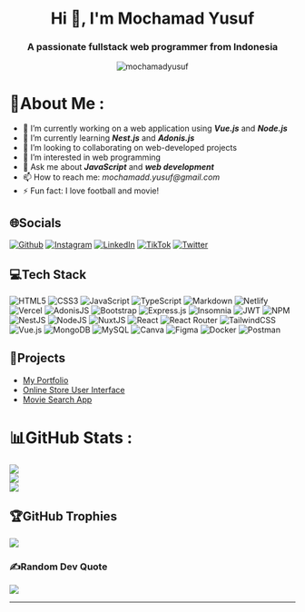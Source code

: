 # <h1 align="center">Hi 👋, I'm Mochamad Yusuf</h1>
### <h3 align="center">A passionate fullstack web programmer from Indonesia</h3>

<p align="center"> <img src="https://komarev.com/ghpvc/?username=mochamadyusuf&label=Profile%20views&color=0e75b6&style=flat" alt="mochamadyusuf" /> </p>

# 💫About Me :
- 🔭 I’m currently working on a web application using **_Vue.js_** and **_Node.js_**
- 🌱 I’m currently learning **_Nest.js_** and **_Adonis.js_**
- 👯 I’m looking to collaborating on web-developed projects
- 👀 I’m interested in web programming
- 💬 Ask me about **_JavaScript_** and **_web development_**
- 📫 How to reach me: _mochamadd.yusuf@gmail.com_
- ⚡ Fun fact: I love football and movie!

## 🌐Socials
[![Github](https://img.shields.io/badge/Github-%23000000.svg?logo=Github&logoColor=white)](https://github.com/mochamadyusuf?target=blank) [![Instagram](https://img.shields.io/badge/Instagram-%23E4405F.svg?logo=Instagram&logoColor=white)](https://instagram.com/mchdysf?target=blank) [![LinkedIn](https://img.shields.io/badge/LinkedIn-%230077B5.svg?logo=linkedin&logoColor=white)](https://linkedin.com/in/mochamadyusuf) [![TikTok](https://img.shields.io/badge/TikTok-%23000000.svg?logo=TikTok&logoColor=white)](https://tiktok.com/@mchdysf) [![Twitter](https://img.shields.io/badge/Twitter-%231DA1F2.svg?logo=Twitter&logoColor=white)](https://twitter.com/mchdysf) 

## 💻Tech Stack
![HTML5](https://img.shields.io/badge/html5-%23E34F26.svg?style=plastic&logo=html5&logoColor=white) ![CSS3](https://img.shields.io/badge/css3-%231572B6.svg?style=plastic&logo=css3&logoColor=white) ![JavaScript](https://img.shields.io/badge/javascript-%23323330.svg?style=plastic&logo=javascript&logoColor=%23F7DF1E) ![TypeScript](https://img.shields.io/badge/typescript-%23007ACC.svg?style=plastic&logo=typescript&logoColor=white) ![Markdown](https://img.shields.io/badge/markdown-%23000000.svg?style=plastic&logo=markdown&logoColor=white) ![Netlify](https://img.shields.io/badge/netlify-%23000000.svg?style=plastic&logo=netlify&logoColor=#00C7B7) ![Vercel](https://img.shields.io/badge/vercel-%23000000.svg?style=plastic&logo=vercel&logoColor=white) ![AdonisJS](https://img.shields.io/badge/adonisjs-%23220052.svg?style=plastic&logo=adonisjs&logoColor=white) ![Bootstrap](https://img.shields.io/badge/bootstrap-%23563D7C.svg?style=plastic&logo=bootstrap&logoColor=white) ![Express.js](https://img.shields.io/badge/express.js-%23404d59.svg?style=plastic&logo=express&logoColor=%2361DAFB) ![Insomnia](https://img.shields.io/badge/Insomnia-black?style=plastic&logo=insomnia&logoColor=5849BE) ![JWT](https://img.shields.io/badge/JWT-black?style=plastic&logo=JSON%20web%20tokens) ![NPM](https://img.shields.io/badge/NPM-%23000000.svg?style=plastic&logo=npm&logoColor=white) ![NestJS](https://img.shields.io/badge/nestjs-%23E0234E.svg?style=plastic&logo=nestjs&logoColor=white) ![NodeJS](https://img.shields.io/badge/node.js-6DA55F?style=plastic&logo=node.js&logoColor=white) ![NuxtJS](https://img.shields.io/badge/Nuxt-black?style=plastic&logo=nuxt.js&logoColor=white) ![React](https://img.shields.io/badge/react-%2320232a.svg?style=plastic&logo=react&logoColor=%2361DAFB) ![React Router](https://img.shields.io/badge/React_Router-CA4245?style=plastic&logo=react-router&logoColor=white) ![TailwindCSS](https://img.shields.io/badge/tailwindcss-%2338B2AC.svg?style=plastic&logo=tailwind-css&logoColor=white) ![Vue.js](https://img.shields.io/badge/vuejs-%2335495e.svg?style=plastic&logo=vuedotjs&logoColor=%234FC08D) ![MongoDB](https://img.shields.io/badge/MongoDB-%234ea94b.svg?style=plastic&logo=mongodb&logoColor=white) ![MySQL](https://img.shields.io/badge/mysql-%2300f.svg?style=plastic&logo=mysql&logoColor=white) ![Canva](https://img.shields.io/badge/Canva-%2300C4CC.svg?style=plastic&logo=Canva&logoColor=white) 	![Figma](https://img.shields.io/badge/figma-%23F24E1E.svg?style=plastic&logo=figma&logoColor=white) ![Docker](https://img.shields.io/badge/docker-%230db7ed.svg?style=plastic&logo=docker&logoColor=white) ![Postman](https://img.shields.io/badge/Postman-FF6C37?style=plastic&logo=postman&logoColor=white)

## 🎯Projects
- [My Portfolio](https://mochamadyusuf.vercel.app)
- [Online Store User Interface](https://mochamadyusuf.github.io)
- [Movie Search App](https://movie-app-mochamad-yusuf.web.app)

# 📊GitHub Stats :
![](https://github-readme-stats.vercel.app/api?username=mochamadyusuf&theme=yeblu&hide_border=false&include_all_commits=true&count_private=false)<br/>
![](https://github-readme-streak-stats.herokuapp.com/?user=mochamadyusuf&theme=yeblu&hide_border=false)<br/>
![](https://github-readme-stats.vercel.app/api/top-langs/?username=mochamadyusuf&theme=yeblu&hide_border=false&include_all_commits=true&count_private=false&layout=compact)

## 🏆GitHub Trophies
![](https://github-trophies.vercel.app/?username=mochamadyusuf&theme=radical&no-frame=false&no-bg=false&margin-w=4)

### ✍️Random Dev Quote
![](https://quotes-github-readme.vercel.app/api?type=horizontal&theme=radical)



---
